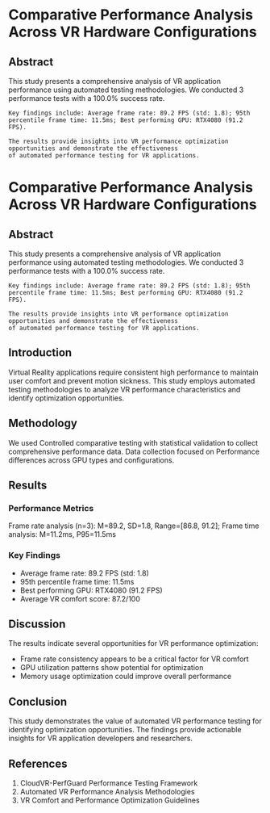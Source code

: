 # Comparative Performance Analysis Across VR Hardware Configurations

## Abstract
This study presents a comprehensive analysis of VR application performance using automated testing methodologies.
    We conducted 3 performance tests with a 100.0% success rate.
    
    Key findings include: Average frame rate: 89.2 FPS (std: 1.8); 95th percentile frame time: 11.5ms; Best performing GPU: RTX4080 (91.2 FPS).
    
    The results provide insights into VR performance optimization opportunities and demonstrate the effectiveness
    of automated performance testing for VR applications.

# Comparative Performance Analysis Across VR Hardware Configurations

## Abstract
This study presents a comprehensive analysis of VR application performance using automated testing methodologies.
    We conducted 3 performance tests with a 100.0% success rate.
    
    Key findings include: Average frame rate: 89.2 FPS (std: 1.8); 95th percentile frame time: 11.5ms; Best performing GPU: RTX4080 (91.2 FPS).
    
    The results provide insights into VR performance optimization opportunities and demonstrate the effectiveness
    of automated performance testing for VR applications.

## Introduction
Virtual Reality applications require consistent high performance to maintain user comfort and prevent motion sickness.
This study employs automated testing methodologies to analyze VR performance characteristics and identify optimization opportunities.

## Methodology
We used Controlled comparative testing with statistical validation to collect comprehensive performance data.
Data collection focused on Performance differences across GPU types and configurations.

## Results

### Performance Metrics
Frame rate analysis (n=3): M=89.2, SD=1.8, Range=[86.8, 91.2]; Frame time analysis: M=11.2ms, P95=11.5ms

### Key Findings
- Average frame rate: 89.2 FPS (std: 1.8)
- 95th percentile frame time: 11.5ms
- Best performing GPU: RTX4080 (91.2 FPS)
- Average VR comfort score: 87.2/100

## Discussion
The results indicate several opportunities for VR performance optimization:
- Frame rate consistency appears to be a critical factor for VR comfort
- GPU utilization patterns show potential for optimization
- Memory usage optimization could improve overall performance

## Conclusion
This study demonstrates the value of automated VR performance testing for identifying optimization opportunities.
The findings provide actionable insights for VR application developers and researchers.

## References
1. CloudVR-PerfGuard Performance Testing Framework
2. Automated VR Performance Analysis Methodologies
3. VR Comfort and Performance Optimization Guidelines